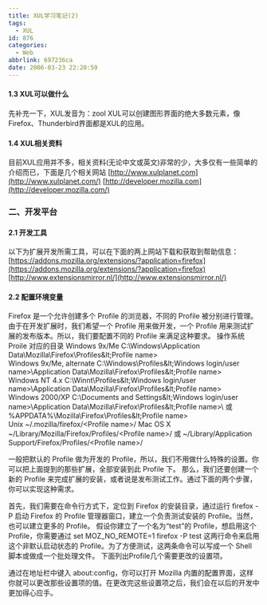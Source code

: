 ```yaml
---
title: XUL学习笔记(2)
tags:
  - XUL
id: 876
categories:
  - Web
abbrlink: 697236ca
date: 2006-03-23 22:20:59
---
```


#### 1.3 XUL可以做什么

先补充一下，XUL发音为：zool
XUL可以创建图形界面的绝大多数元素，像Firefox、Thunderbird界面都是XUL的应用。

#### 1.4 XUL相关资料

目前XUL应用并不多，相关资料(无论中文或英文)非常的少，大多仅有一些简单的介绍而已，下面是几个相关网站
[http://www.xulplanet.com](http://www.xulplanet.com/)
[http://developer.mozilla.com](http://developer.mozilla.com/)

### 二、开发平台

#### 2.1 开发工具

以下为扩展开发所需工具，可以在下面的两上网站下载和获取到帮助信息：
[https://addons.mozilla.org/extensions/?application=firefox](https://addons.mozilla.org/extensions/?application=firefox)
[http://www.extensionsmirror.nl/](http://www.extensionsmirror.nl/)

#### 2.2 配置环境变量

Firefox 是一个允许创建多个 Profile 的浏览器，不同的 Profile 被分别进行管理。由于在开发扩展时，我们希望一个 Profile 用来做开发，一个 Profile 用来测试扩展的发布版本。所以，我们要配置不同的 Profile 来满足这种要求。
操作系统 Proile 对应的目录
Windows 9x/Me C:\Windows\Application Data\Mozilla\Firefox\Profiles\&lt;Profile name&gt;\
Windows 9x/Me, alternate C:\Windows\Profiles\&lt;Windows login/user name&gt;\Application Data\Mozilla\Firefox\Profiles\&lt;Profile name&gt;\
Windows NT 4.x C:\Winnt\Profiles\&lt;Windows login/user name&gt;\Application Data\Mozilla\Firefox\Profiles\&lt;Profile name&gt;\
Windows 2000/XP C:\Documents and Settings\&lt;Windows login/user name&gt;\Application Data\Mozilla\Firefox\Profiles\&lt;Profile name&gt;\ 或
%APPDATA%\Mozilla\Firefox\Profiles\&lt;Profile name&gt;\
Unix ~/.mozilla/firefox/&lt;Profile name&gt;/
Mac OS X ~/Library/Mozilla/Firefox/Profiles/&lt;Profile name&gt;/ 或
~/Library/Application Support/Firefox/Profiles/&lt;Profile name&gt;/

一般把默认的 Profile 做为开发的 Profile，所以，我们不用做什么特殊的设置。你可以把上面提到的那些扩展，全部安装到此 Profile 下。
那么，我们还要创建一个新的 Profile 来完成扩展的安装，或者说是发布测试工作。通过下面的两个步骤，你可以实现这种需求。

首先，我们需要在命令行方式下，定位到 Firefox 的安装目录，通过运行
firefox -P
启动 Firefox 的 Profile 管理器窗口，建立一个负责测试安装的 Profile。当然，也可以建立更多的 Profile。
假设你建立了一个名为“test”的 Profile，想启用这个 Profile，你需要通过
set MOZ_NO_REMOTE=1
firefox -P test
这两行命令来启用这个非默认启动状态的 Profile。为了方便测试，这两条命令可以写成一个 Shell 脚本或做成一个批处理文件。
下面列出Profile几个需要更改的设置项。

通过在地址栏中键入 about:config，你可以打开 Mozilla 内置的配置界面，这样你就可以更改那些设置项的值。在更改完这些设置项之后，我们会在以后的开发中更加得心应手。
